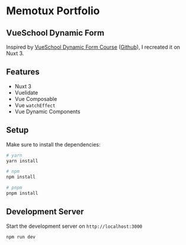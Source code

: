 # Memotux Portfolio

## VueSchool Dynamic Form

Inspired by [VueSchool Dynamic Form Course](https://vueschool.io/courses/dynamic-forms-vuejs) ([Github](https://github.com/vueschool/dynamic-forms)), I recreated it on Nuxt 3.

## Features

- Nuxt 3
- Vuelidate
- Vue Composable
- Vue `watchEffect`
- Vue Dynamic Components

## Setup

Make sure to install the dependencies:

```bash
# yarn
yarn install

# npm
npm install

# pnpm
pnpm install
```

## Development Server

Start the development server on `http://localhost:3000`

```bash
npm run dev
```
